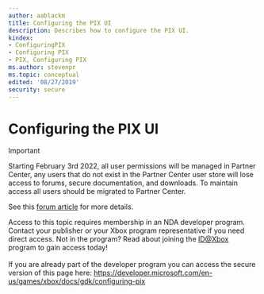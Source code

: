 ```yaml
---
author: aablackm
title: Configuring the PIX UI
description: Describes how to configure the PIX UI.
kindex:
- ConfiguringPIX
- Configuring PIX
- PIX, Configuring PIX
ms.author: stevenpr
ms.topic: conceptual
edited: '08/27/2019'
security: secure
---
```


# Configuring the PIX UI
> [!IMPORTANT]
> Starting February 3rd 2022, all user permissions will be managed in Partner Center, any users that do not exist in the Partner Center user store will lose access to forums, secure documentation, and downloads. To maintain access all users should be migrated to Partner Center. <p></p>See this <a href="https://forums.xboxlive.com/articles/132187/breaking-change-user-access-for-forums-secure-docu.html">forum article</a> for more details.  

 Access to this topic requires membership in an NDA developer program. Contact your publisher or your Xbox program representative if you need direct access. Not in the program? Read about joining the <a href="https://www.xbox.com/Developers/id">ID@Xbox</a> program to gain access today!  <br/><br/>If you are already part of the developer program you can access the secure version of this page here: <a target="_blank" href="https://developer.microsoft.com/en-us/games/xbox/docs/gdk/configuring-pix">https://developer.microsoft.com/en-us/games/xbox/docs/gdk/configuring-pix</a>